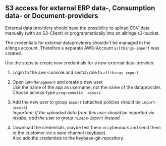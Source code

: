 ## S3 access for external ERP data-, Consumption data- or Document-providers  

External data providers should have the possibility to upload CSV-data manually (with an S3-Client) or programmatically into an alltings s3-bucket.  
  
The credentials for external dataproviders shouldn't be managed in the alltings account. Therefore a separate AWS-Account `allthings-import` was created.  

Use the steps to create new credentials for a new external data-provider.

1. Login to the aws-console and switch role to `allthings-import`
  
2. Open `IAM-Management` and create a new user.  
    Use the name of the app as username, not the name of the dataprovider.    
    Choose access-type `programmatic  assess`   
    
3. Add the new user to group `import` (attached policies should be `import-access`)  
    _Important: If the uploaded data from this user should be imported via nisaba, add the user to group `nisaba-import` instead._

4. Download the credentials, maybe test them in cyberduck and send them to the customer vie a save channel (keybase).  
    Also add the credentials to the keybase-git-repository.  
    
